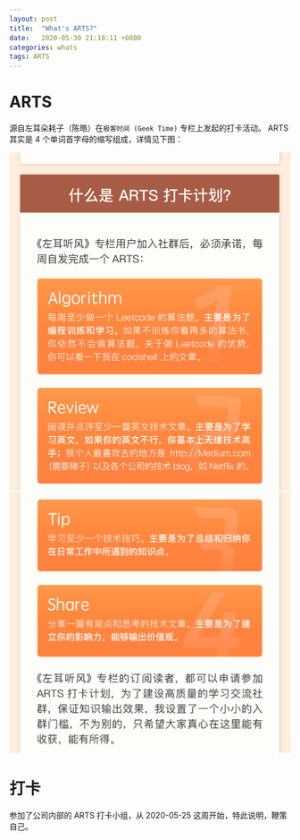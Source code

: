 ```yaml
---
layout: post
title:  "What's ARTS?"
date:   2020-05-30 21:18:11 +0800
categories: whats
tags: ARTS
---
```


# ARTS
源自左耳朵耗子（陈皓）在`极客时间 (Geek Time)` 专栏上发起的打卡活动。
ARTS 其实是 4 个单词首字母的缩写组成，详情见下图：

![ARTS_1](/assets/images/arts/whats_arts_1.jpg)
![ARTS_2](/assets/images/arts/whats_arts_2.jpg)

# 打卡
参加了公司内部的 ARTS 打卡小组，从 2020-05-25 这周开始，特此说明，鞭策自己。